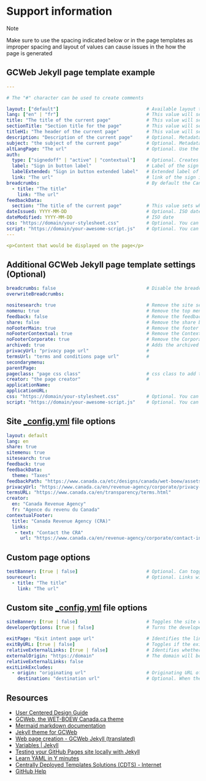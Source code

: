 # Support information

> [!NOTE]
> Make sure to use the spacing indicated below or in the page templates as improper spacing and layout of values can cause issues in the how the page is generated

## GCWeb Jekyll page template example

```yaml
---

# The "#" character can be used to create comments

layout: ["default"]                                # Available layout types: core, default, application, documentation, fluid, home, no-container, servermesssage, splashpage-en, without-h1
lang: ["en" | "fr"]                                # This value will set the page language
title: "The title of the current page"             # This value will set the title and h1 tag
sectionTitle: "Section title for the page"         # This value will set the section title above the h1 tag
titleH1: "The header of the current page"          # This value will set the h1 tag (title over rides)
description: "Description of the current page"     # Optional. Metadata description
subject: "the subject of the current page"         # Optional. Metadata subject
altLangPage: "The url"                             # Optional. Use the url of the alternate language page to display the language toggle
auth:
  type: ["signedoff" | "active" | "contextual"]    # Optional. Creates and configures a sign in button
  label: "Sign in button label"                    # Label of the sign in button
  labelExtended: "Sign in button extended label"   # Extended label of the sign in button
  link: "The url"                                  # link of the sign in button
breadcrumbs:                                       # By default the Canada.ca breadcrumbs is already set
  - title: "The title"
    link: "The url"
feedbackData:
  section: "The title of the current page"         # This value sets what to identify the page as in the feedback section for when feedback is sent    
dateIssued: YYYY-MM-DD                             # Optional. ISO date
dateModified: YYYY-MM-DD                           # ISO date
css: "https://domain/your-stylesheet.css"          # Optional. You can add custom css to your page
script: "https://domain/your-awesome-script.js"    # Optional. You can add custom javascript to your page
---

<p>Content that would be displayed on the page</p>
```

## Additional GCWeb Jekyll page template settings (Optional)

```yaml
breadcrumbs: false                                 # Disable the breadcrumb
overwriteBreadcrumbs:

nositesearch: true                                 # Remove the site search
nomenu: true                                       # Remove the top menu
feedback: false                                    # Remove the feedback
share: false                                       # Remove the share button
noFooterMain: true                                 # Remove the footer
noFooterContextual: true                           # Remove the Contextual footer
noFooterCorporate: true                            # Remove the Corporate footer
archived: true                                     # Adds the archived banner to the top of the page
privacyUrl: "privacy page url"                     #
termsUrl: "terms and conditions page url"          #
secondarymenu:                                     
parentPage:                                        
pageclass: "page css class"                        # css class to add to the <body> tag  
creator: "the page creator"                        #
applicationName:
applicationURL:
css: "https://domain/your-stylesheet.css"          # Optional. You can add custom css to your entire site
script: "https://domain/your-awesome-script.js"    # Optional. You can add custom javascript to your entire site
```

## Site [_config.yml](https://github.com/cra-design/gst-hst-business/blob/main/_config.yml) file options
[//]: # (**************************Test comment*********************************)
```yaml
layout: default
lang: en
share: true
sitemenu: true
sitesearch: true
feedback: true
feedbackData:
  theme: "Taxes"
feedbackPath: "https://www.canada.ca/etc/designs/canada/wet-boew/assets/feedback/page-feedback-en.html"
privacyUrl: "https://www.canada.ca/en/revenue-agency/corporate/privacy-notice.html"
termsURL: "https://www.canada.ca/en/transparency/terms.html"
creator:
  en: "Canada Revenue Agency"
  fr: "Agence du revenu du Canada"
contextualFooter:
  title: "Canada Revenue Agency (CRA)"
  links:
   - text: "Contact the CRA"
     url: "https://www.canada.ca/en/revenue-agency/corporate/contact-information.html"
```

## Custom page options

```yaml
testBanner: [true | false]                         # Optional. Can toggle the banner off or on for a page
soureceurl:                                        # Optional. Links will be added to the page banner 
  - title: "The title" 
    link: "The url"
```

## Custom site [_config.yml](https://github.com/cra-design/gst-hst-business/blob/main/_config.yml) file options

```yaml
siteBanner: [true | false]                         # Toggles the site wide banner off and on for the site
developerOptions: [true | false]                   # Turns the developer options on/off for all pages (edit button, github button, cuntom banner links, exit page leave site button)

exitPage: "Exit intent page url"                   # Identifies the link to the exit intent page used for link generation on all pages
exitByURL: [true | false]                          # Toggles if the exit page uses the developed method or if it uses the WET Exit plugin. Default is true 
relativeExternalLinks: [true | false]              # Identifies whether links to the exit intent page will be generated from relative links where the link starts with "/"
externalOrigin: "https://domain"                   # The domain will be prepended to all links on all pages where the link starts with "/"
relativeExternalLinks: false
exitLinkExcludes:
  - origin: "originating url"                      # Originating URL of links that will be ignored for generating exit intent page link 
    destination: "destination url"                 # Optional. When there is an originating URL that is ignored this URL will override the navigation to that URLs destination
```

## Resources

- [User Centered Design Guide](https://design.cra-arc.alpha.canada.ca/en/index.html)
- [GCWeb, the WET-BOEW Canada.ca theme](https://wet-boew.github.io/GCWeb/index-en.html)
- [Mermaid markdown documentation](https://mermaid.js.org/intro/getting-started.html)
- [Jekyll theme for GCWeb](https://github.com/wet-boew/gcweb-jekyll)
- [Web page creation - GCWeb Jekyll \(translated\)](https://wet--boew-github-io.translate.goog/gcweb-jekyll/pages/index-fr.html?_x_tr_sl=fr&_x_tr_tl=en&_x_tr_hl=en-US&_x_tr_pto=wapp)
- [Variables | Jekyll](https://jekyllrb.com/docs/variables/)
- [Testing your GitHub Pages site locally with Jekyll](https://docs.github.com/en/pages/setting-up-a-github-pages-site-with-jekyll/testing-your-github-pages-site-locally-with-jekyll)
- [Learn YAML in Y minutes](https://learnxinyminutes.com/docs/yaml/)
- [Centrally Deployed Templates Solutions \(CDTS\) - Internet](https://cenw-wscoe.github.io/sgdc-cdts/docs/internet-nodocwrite-en.html)
- [GitHub Help](https://help.github.com)
